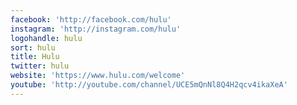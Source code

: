 ```yaml
---
facebook: 'http://facebook.com/hulu'
instagram: 'http://instagram.com/hulu'
logohandle: hulu
sort: hulu
title: Hulu
twitter: hulu
website: 'https://www.hulu.com/welcome'
youtube: 'http://youtube.com/channel/UCE5mQnNl8Q4H2qcv4ikaXeA'
---
```

